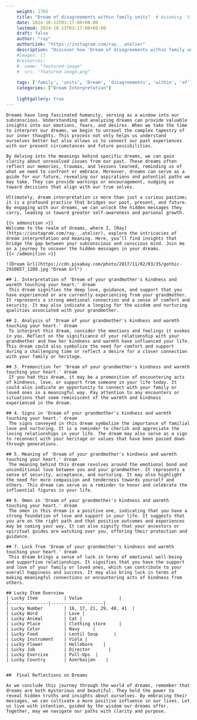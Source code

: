 ```yaml
---
    weight: 1765
    title: "Dream of disagreements within family units"  # Assuming 'title' column exists
    date: 2024-10-13T03:17:00+08:00
    lastmod: 2024-10-13T03:17:00+08:00
    draft: false
    author: "ray"
    authorLink: "https://instagram.com/ray._.atelier"
    description: "Discover how 'Dream of disagreements within family units' can interpret your future and uncover its significant meanings in your life."
    #images: []
    #resources:
    #- name: "featured-image"
    #  src: "featured-image.png"
    
    tags: ['family', 'units', 'Dream', 'disagreements', 'within', 'of']
    categories: ["Dream Interpretation"]
    
    lightgallery: true
---
```

    
    Dreams have long fascinated humanity, serving as a window into our subconscious. Understanding and analyzing dreams can provide valuable insights into our emotions, fears, and desires. When we take the time to interpret our dreams, we begin to unravel the complex tapestry of our inner thoughts. This process not only helps us understand ourselves better but also allows us to connect our past experiences with our present circumstances and future possibilities.
    
    By delving into the meanings behind specific dreams, we can gain clarity about unresolved issues from our past. These dreams often reflect our memories, traumas, and lessons learned, reminding us of what we need to confront or embrace. Moreover, dreams can serve as a guide for our future, revealing our aspirations and potential paths we may take. They can provide warnings or encouragement, nudging us toward decisions that align with our true selves.
    
    Ultimately, dream interpretation is more than just a curious pastime; it is a profound practice that bridges our past, present, and future. By engaging with our dreams, we can unlock the hidden messages they carry, leading us toward greater self-awareness and personal growth.
    
    {{< admonition >}}
    Welcome to the realm of dreams, where I, [Ray](https://instagram.com/ray._.atelier), explore the intricacies of dream interpretation and meaning. Here, you’ll find insights that bridge the gap between your subconscious and conscious mind. Join me on a journey to uncover the hidden messages in your dreams.
    {{< /admonition >}}
    
    ![Dream Grl](https://cdn.pixabay.com/photo/2017/11/02/03/35/gothic-2910057_1280.jpg "Dream Grl")
    
    ## 1. Interpretation of 'Dream of your grandmother's kindness and warmth touching your heart.' dream
     This dream signifies the deep love, guidance, and support that you have experienced or are currently experiencing from your grandmother. It represents a strong emotional connection and a sense of comfort and security. It may also indicate a longing for the wisdom and nurturing qualities associated with your grandmother.
    
    ## 2. Analysis of 'Dream of your grandmother's kindness and warmth touching your heart.' dream
     To interpret this dream, consider the emotions and feelings it evokes in you. Reflect on the significance of your relationship with your grandmother and how her kindness and warmth have influenced your life. This dream could also symbolize the need for comfort and support during a challenging time or reflect a desire for a closer connection with your family or heritage.
    
    ## 3. Premonition for 'Dream of your grandmother's kindness and warmth touching your heart.' dream
     If you had this dream, it may be a premonition of encountering acts of kindness, love, or support from someone in your life today. It could also indicate an opportunity to connect with your family or loved ones in a meaningful way. Pay attention to any encounters or situations that seem reminiscent of the warmth and kindness experienced in the dream.
    
    ## 4. Signs in 'Dream of your grandmother's kindness and warmth touching your heart.' dream
     The signs conveyed in this dream symbolize the importance of familial love and nurturing. It is a reminder to cherish and appreciate the loving relationships in your life. The dream may also serve as a sign to reconnect with your heritage or values that have been passed down through generations.
    
    ## 5. Meaning of 'Dream of your grandmother's kindness and warmth touching your heart.' dream
     The meaning behind this dream revolves around the emotional bond and unconditional love between you and your grandmother. It represents a sense of security, acceptance, and nurturing. It may also highlight the need for more compassion and tenderness towards yourself and others. This dream can serve as a reminder to honor and celebrate the influential figures in your life.
    
    ## 6. Omen in 'Dream of your grandmother's kindness and warmth touching your heart.' dream
     The omen in this dream is a positive one, indicating that you have a strong foundation of love and support in your life. It suggests that you are on the right path and that positive outcomes and experiences may be coming your way. It can also signify that your ancestors or spiritual guides are watching over you, offering their protection and guidance.
    
    ## 7. Luck from 'Dream of your grandmother's kindness and warmth touching your heart.' dream
     This dream brings a sense of luck in terms of emotional well-being and supportive relationships. It signifies that you have the support and love of your family or loved ones, which can contribute to your overall happiness and success. It may also bring luck in terms of making meaningful connections or encountering acts of kindness from others.
    
    ## Lucky Item Overview
    | Lucky Item          | Value              |
    |---------------|--------------------|
    | Lucky Number        | 16, 17, 21, 29, 40, 41  |
    | Lucky Word          | Love |
    | Lucky Animal        | Cat |
    | Lucky Place         | Clothing store     |
    | Lucky Color         | Navy     |
    | Lucky Food          | Lentil Soup      |
    | Lucky Instrument    | Viola |
    | Lucky Flower        | Hellebore    |
    | Lucky Job           | Director       |
    | Lucky Exercise      | Pull-Ups  |
    | Lucky Country       | Azerbaijan    |
    
    
    ##  Final Reflections on Dreams
    
    As we conclude this journey through the world of dreams, remember that dreams are both mysterious and beautiful. They hold the power to reveal hidden truths and insights about ourselves. By embracing their messages, we can cultivate a more positive influence in our lives. Let us live with intention, guided by the wisdom our dreams offer. Together, may we navigate our paths with clarity and purpose.
    